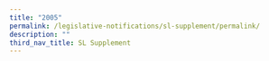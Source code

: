 ```yaml
---
title: "2005"
permalink: /legislative-notifications/sl-supplement/permalink/
description: ""
third_nav_title: SL Supplement
---
```

